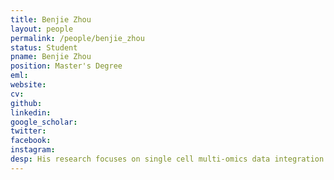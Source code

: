 ```yaml
---
title: Benjie Zhou
layout: people
permalink: /people/benjie_zhou
status: Student
pname: Benjie Zhou
position: Master's Degree
eml: 
website: 
cv: 
github: 
linkedin:
google_scholar: 
twitter: 
facebook: 
instagram:
desp: His research focuses on single cell multi-omics data integration and mining, as well as clustering algorithms.
---
```

